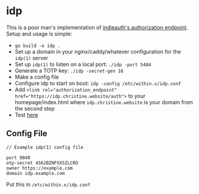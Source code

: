 # idp

This is a poor man's implementation of [indieauth's authorization endpoint](https://indieweb.org/authorization-endpoint). Setup and usage is simple:

- `go build -o idp .`
- Set up a domain in your nginx/caddy/whatever configuration for the `idp(1)` server
- Set up `idp(1)` to listen on a local port: `./idp -port 5484`
- Generate a TOTP key: `./idp -secret-gen 16`
- Make a config file
- Configure idp to start on boot: `idp -config /etc/within.x/idp.conf`
- Add `<link rel="authorization_endpoint" href="https://idp.christine.website/auth">` to your homepage/index.html where `idp.christine.website` is your domain from the second step
- Test [here](https://indielogin.com)

## Config File

```
// Example idp(1) config file

port 9040
otp-secret 4S62BZNFXXSZLCRO
owner https://example.com
domain idp.example.com
```

Put this in `/etc/within.x/idp.conf`
